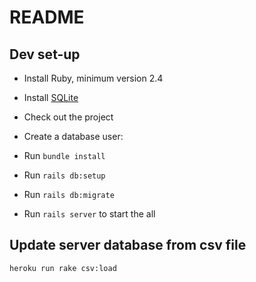 # README

## Dev set-up

- Install Ruby, minimum version 2.4
- Install [SQLite](https://www.sqlite.org/index.html)
- Check out the project
- Create a database user:

- Run `bundle install`
- Run `rails db:setup`
- Run `rails db:migrate`
- Run `rails server` to start the all


## Update server database from csv file

`heroku run rake csv:load`
